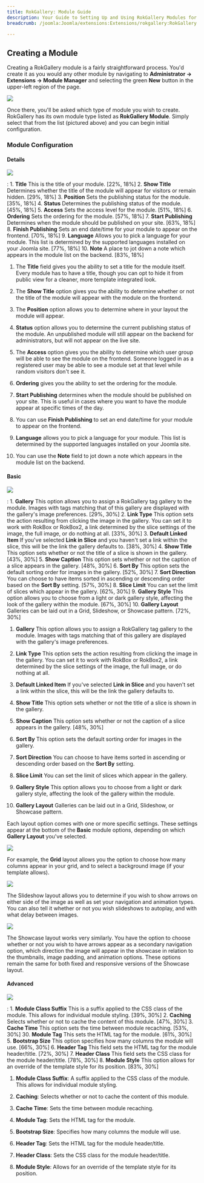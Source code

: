```yaml
---
title: RokGallery: Module Guide
description: Your Guide to Setting Up and Using RokGallery Modules for Joomla
breadcrumb: /joomla:Joomla/extensions:Extensions/rokgallery:RokGallery

---
```


Creating a Module
-----
Creating a RokGallery module is a fairly straightforward process. You'd create it as you would any other module by navigating to **Administrator -> Extensions -> Module Manager** and selecting the green **New** button in the upper-left region of the page.

![][rokgallery_module_1]

Once there, you'll be asked which type of module you wish to create. RokGallery has its own module type listed as **RokGallery Module**.  Simply select that from the list (pictured above) and you can begin initial configuration.

### Module Configuration

#### Details
![][details]

:   1. **Title** This is the title of your module. [22%, 18%]
    2. **Show Title** Determines whether the title of the module will appear for visitors or remain hidden. [29%, 18%]
    3. **Position** Sets the publishing status for the module. [35%, 18%]
    4. **Status** Determines the publishing status of the module. [45%, 18%]
    5. **Access** Sets the access level for the module. [51%, 18%]
    6. **Ordering** Sets the ordering for the module. [57%, 18%]
    7. **Start Publishing** Determines when the module should be published on your site. [63%, 18%]
    8. **Finish Publishing** Sets an end date/time for your module to appear on the frontend. [70%, 18%]
    9. **Language** Allows you to pick a language for your module. This list is determined by the supported languages installed on your Joomla site. [77%, 18%]
    10. **Note** A place to jot down a note which appears in the module list on the backend. [83%, 18%]

1. The **Title** field gives you the ability to set a title for the module itself. Every module has to have a title, though you can opt to hide it from public view for a cleaner, more template integrated look.

2. The **Show Title** option gives you the ability to determine whether or not the title of the module will appear with the module on the frontend.

3. The **Position** option allows you to determine where in your layout the module will appear.

4. **Status** option allows you to determine the current publishing status of the module. An unpublished module will still appear on the backend for administrators, but will not appear on the live site.

5. The **Access** option gives you the ability to determine which user group will be able to see the module on the frontend. Someone logged in as a registered user may be able to see a module set at that level while random visitors don't see it.

6. **Ordering** gives you the ability to set the ordering for the module. 

7. **Start Publishing** determines when the module should be published on your site. This is useful in cases where you want to have the module appear at specific times of the day. 

8. You can use **Finish Publishing** to set an end date/time for your module to appear on the frontend.

9. **Language** allows you to pick a language for your module. This list is determined by the supported languages installed on your Joomla site. 

10. You can use the **Note** field to jot down a note which appears in the module list on the backend.

#### Basic
![][rokgallery_module_basic_1]

:   1. **Gallery** This option allows you to assign a RokGallery tag gallery to the module. Images with tags matching that of this gallery are displayed with the gallery's image preferences. [29%, 30%]
    2. **Link Type** This option sets the action resulting from clicking the image in the gallery. You can set it to work with RokBox or RokBox2, a link determined by the slice settings of the image, the full image, or do nothing at all. [33%, 30%]
    3. **Default Linked Item** If you've selected **Link in Slice** and you haven't set a link within the slice, this will be the link the gallery defaults to. [38%, 30%]
    4. **Show Title** This option sets whether or not the title of a slice is shown in the gallery. [43%, 30%]
    5. **Show Caption** This option sets whether or not the caption of a slice appears in the gallery. [48%, 30%]
    6. **Sort By** This option sets the default sorting order for images in the gallery. [52%, 30%]
    7. **Sort Direction** You can choose to have items sorted in ascending or descending order based on the **Sort By** setting. [57%, 30%]
    8. **Slice Limit** You can set the limit of slices which appear in the gallery. [62%, 30%]
    9. **Gallery Style** This option allows you to choose from a light or dark gallery style, affecting the look of the gallery within the module. [67%, 30%]
    10. **Gallery Layout** Galleries can be laid out in a Grid, Slideshow, or Showcase pattern. [72%, 30%]

1. **Gallery** This option allows you to assign a RokGallery tag gallery to the module. Images with tags matching that of this gallery are displayed with the gallery's image preferences.

2. **Link Type** This option sets the action resulting from clicking the image in the gallery. You can set it to work with RokBox or RokBox2, a link determined by the slice settings of the image, the full image, or do nothing at all.

3. **Default Linked Item** If you've selected **Link in Slice** and you haven't set a link within the slice, this will be the link the gallery defaults to.

4. **Show Title** This option sets whether or not the title of a slice is shown in the gallery.

5. **Show Caption** This option sets whether or not the caption of a slice appears in the gallery. [48%, 30%]

6. **Sort By** This option sets the default sorting order for images in the gallery.

7. **Sort Direction** You can choose to have items sorted in ascending or descending order based on the **Sort By** setting.

8. **Slice Limit** You can set the limit of slices which appear in the gallery.

9. **Gallery Style** This option allows you to choose from a light or dark gallery style, affecting the look of the gallery within the module.

10. **Gallery Layout** Galleries can be laid out in a Grid, Slideshow, or Showcase pattern.

Each layout option comes with one or more specific settings. These settings appear at the bottom of the **Basic** module options, depending on which **Gallery Layout** you've selected.

![][grid]

For example, the **Grid** layout allows you the option to choose how many columns appear in your grid, and to select a background image (if your template allows). 

![][slideshow]

The Slideshow layout allows you to determine if you wish to show arrows on either side of the image as well as set your navigation and animation types. You can also tell it whether or not you wish slideshows to autoplay, and with what delay between images.

![][showcase]

The Showcase layout works very similarly. You have the option to choose whether or not you wish to have arrows appear as a secondary navigation option, which direction the image will appear in the showcase in relation to the thumbnails, image padding, and animation options. These options remain the same for both fixed and responsive versions of the Showcase layout.

#### Advanced
![][rokgallery_module_advanced]

:   1. **Module Class Suffix** This is a suffix applied to the CSS class of the module. This allows for individual module styling. [39%, 30%]
    2. **Caching** Selects whether or not to cache the content of this module. [47%, 30%]
    3. **Cache Time** This option sets the time between module recaching. [53%, 30%]
    30. **Module Tag** This sets the HTML tag for the module. [61%, 30%]
    5. **Bootstrap Size** This option specifies how many columns the module will use. [66%, 30%]
    6. **Header Tag** This field sets the HTML tag for the module header/title. [72%, 30%]
    7. **Header Class** This field sets the CSS class for the module header/title. [78%, 30%]
    8. **Module Style** This option allows for an override of the template style for its position. [83%, 30%]

1. **Module Class Suffix**: A suffix applied to the CSS class of the module. This allows for individual module styling.

2. **Caching**: Selects whether or not to cache the content of this module.

3. **Cache Time**: Sets the time between module recaching.

4. **Module Tag**: Sets the HTML tag for the module.

5. **Bootstrap Size**: Specifies how many columns the module will use.

6. **Header Tag**: Sets the HTML tag for the module header/title.

7. **Header Class**: Sets the CSS class for the module header/title.

8. **Module Style**: Allows for an override of the template style for its position.

[rokgallery]: assets/rokgallery.png
[rokgallery_component]: assets/rokgallery_component_1.png
[rokgallery_component_configuration_options]: assets/rokgallery_component_configuration_opions.png
[rokgallery_component_upload]: assets/rokgallery_component_upload.png
[rokgallery_image_editor]: assets/rokgallery_image_editor.png
[rokgallery_image_editor_2]: assets/rokgallery_image_editor_2.png
[rokgallery_jobs_manager]: assets/rokgallery_jobs_manager.png
[rokgallery_module_1]: assets/rokgallery_module_1.png
[rokgallery_module_advanced]: assets/rokgallery_module_advanced_1.png
[rokgallery_module_basic_1]: assets/rokgallery_module_basic_1.png
[rokgallery_plugin_manager_1]: assets/rokgallery_plugin_manager_1.png
[rokgallery_plugin_manager_2]: assets/rokgallery_plugin_manager_2.png
[rokgallery_plugin_manager_3]: assets/rokgallery_plugin_manager_3.png
[rokgallery_administrator]: assets/rokgallery_administrator.png
[rokgallery_tags]: assets/rokgallery_tags.png
[rokgallery_galleries_manager]: assets/rokgallery_galleries_manager.png
[rokgallery_slice_editor]: assets/rokgallery_slice_editor.png
[rokgallery_slice_editor_2]: assets/rokgallery_slice_editor_2.png
[slideshow]: assets/rokgallery_slideshow.png
[grid]: assets/rokgallery_grid.png
[showcase]: assets/rokgallery_showcase.png
[details]: assets/rokgallery_module_2.png